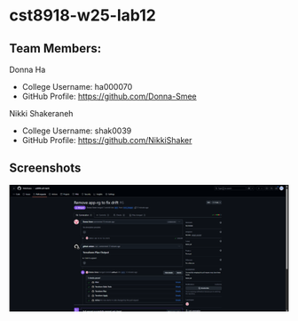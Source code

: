 # cst8918-w25-lab12

## Team Members:
Donna Ha
  - College Username: ha000070
  - GitHub Profile: https://github.com/Donna-Smee

Nikki Shakeraneh
  - College Username: shak0039
  - GitHub Profile: https://github.com/NikkiShaker


## Screenshots
![PR Checks](pr-checks.png)
